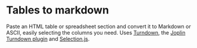 # Tables to markdown

Paste an HTML table or spreadsheet section and convert it to Markdown or ASCII, easily selecting the columns you need. Uses [Turndown](https://github.com/domchristie/turndown), the [Joplin Turndown plugin](https://github.com/laurent22/joplin-turndown-plugin-gfm) and [Selection.js](https://github.com/Simonwep/selection).
